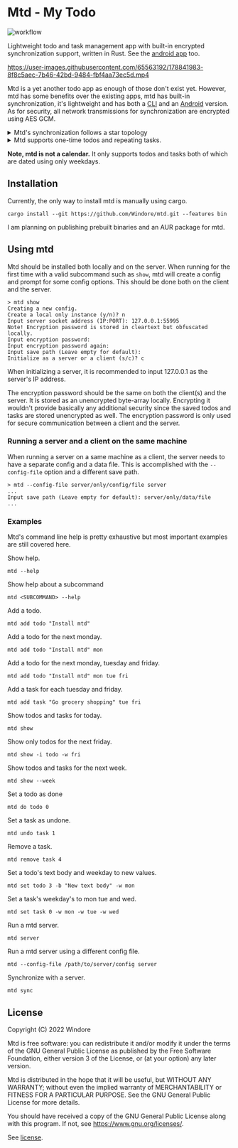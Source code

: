 # Mtd - My Todo

![workflow](https://github.com/Windore/mtd/actions/workflows/rust.yml/badge.svg)

Lightweight todo and task management app with built-in encrypted synchronization support, written in Rust. See the
[android app](https://github.com/Windore/mtd-android) too.

https://user-images.githubusercontent.com/65563192/178841983-8f8c5aec-7b46-42bd-9484-fbf4aa73ec5d.mp4

Mtd is a yet another todo app as enough of those don't exist yet. However, mtd has some benefits
over the existing apps, mtd has built-in synchronization, it's lightweight and has both a
[CLI](https://github.com/Windore/mtd) and an [Android](https://github.com/Windore/mtd) version. As
for security, all network transmissions for synchronization are encrypted using AES GCM.

<details>
  <summary>Mtd's synchronization follows a star topology</summary>

Mtd's synchronization works by having a single machine function as a server. Other devices then connect to that server.
Having an external server machine is helpful, but not necessary, as a mtd server can be run on a desktop machine
alongside the normal client instance. The server is packed into the same binary so installing anything extra is not
required.

</details>

<details>
  <summary>Mtd supports one-time todos and repeating tasks.</summary>

Both items have an id that can be used for marking them as done and modifying them.

Todos are things that you expect to do once. As not all todos should be done immediately, it is possible to specify
a weekday for doing a todo. Done todos are automatically removed one day after completion.

Tasks are things that you expect to do weekly. When creating a new task, you should specify the weekdays for doing the
task.

</details>



**Note, mtd is not a calendar.** It only supports todos and tasks both of which are dated using only weekdays.

## Installation

Currently, the only way to install mtd is manually using cargo.

```
cargo install --git https://github.com/Windore/mtd.git --features bin
```

I am planning on publishing prebuilt binaries and an AUR package for mtd.

## Using mtd

Mtd should be installed both locally and on the server. When running for the first time with a valid subcommand such
as `show`, mtd will create a config and prompt for some config options. This should be done both on the client and the
server.

```
> mtd show
Creating a new config.
Create a local only instance (y/n)? n
Input server socket address (IP:PORT): 127.0.0.1:55995
Note! Encryption password is stored in cleartext but obfuscated locally.
Input encryption password:
Input encryption password again:
Input save path (Leave empty for default):
Initialize as a server or a client (s/c)? c
```

When initializing a server, it is recommended to input 127.0.0.1 as the server's IP address.

The encryption password should be the same on both the client(s) and the server. It is stored as an unencrypted
byte-array locally. Encrypting it wouldn't provide basically any additional security since the saved
todos and tasks are stored unencrypted as well. The encryption password is only used for secure communication between a
client and the server.

### Running a server and a client on the same machine

When running a server on a same machine as a client, the server needs to have a separate config and a data file. This is
accomplished with the `--config-file` option and a different save path.

```
> mtd --config-file server/only/config/file server
...
Input save path (Leave empty for default): server/only/data/file
...
```

### Examples

Mtd's command line help is pretty exhaustive but most important examples are still covered here.

Show help.

```
mtd --help
```

Show help about a subcommand

```
mtd <SUBCOMMAND> --help
```

Add a todo.

```
mtd add todo "Install mtd"
```

Add a todo for the next monday.

```
mtd add todo "Install mtd" mon
```

Add a todo for the next monday, tuesday and friday.

```
mtd add todo "Install mtd" mon tue fri
```

Add a task for each tuesday and friday.

```
mtd add task "Go grocery shopping" tue fri
```

Show todos and tasks for today.

```
mtd show
```

Show only todos for the next friday.

```
mtd show -i todo -w fri
```

Show todos and tasks for the next week.

```
mtd show --week
```

Set a todo as done

```
mtd do todo 0
```

Set a task as undone.

```
mtd undo task 1
```

Remove a task.

```
mtd remove task 4
```

Set a todo's text body and weekday to new values.

```
mtd set todo 3 -b "New text body" -w mon
```

Set a task's weekday's to mon tue and wed.

```
mtd set task 0 -w mon -w tue -w wed
```

Run a mtd server.

```
mtd server
```

Run a mtd server using a different config file.

```
mtd --config-file /path/to/server/config server
```

Synchronize with a server.

```
mtd sync
```

## License

Copyright (C) 2022 Windore

Mtd is free software: you can redistribute it and/or modify it under the terms of the GNU General Public License as
published by the Free Software Foundation, either version 3 of the License, or (at your option) any later version.

Mtd is distributed in the hope that it will be useful, but WITHOUT ANY WARRANTY; without even the implied warranty of
MERCHANTABILITY or FITNESS FOR A PARTICULAR PURPOSE. See the GNU General Public License for more details.

You should have received a copy of the GNU General Public License along with this program. If not,
see <https://www.gnu.org/licenses/>.

See [license](LICENSE).

